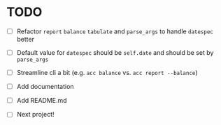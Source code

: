 # TODO

- [ ] Refactor `report` `balance` `tabulate` and `parse_args` to handle `datespec` better
- [ ] Default value for `datespec` should be `self.date` and should be set by `parse_args`
- [ ] Streamline cli a bit (e.g. `acc balance` vs. `acc report --balance`)
- [ ] Add documentation
- [ ] Add README.md
- [ ] Next project!

